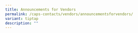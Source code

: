 ```yaml
---
title: Announcements for Vendors
permalink: /caps-contacts/vendors/announcementsforvendors/
variant: tiptap
description: ""
---
```


